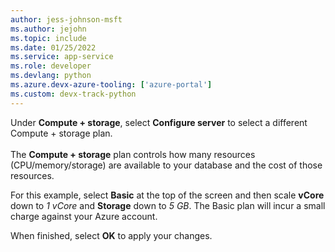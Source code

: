 ```yaml
---
author: jess-johnson-msft
ms.author: jejohn
ms.topic: include
ms.date: 01/25/2022
ms.service: app-service
ms.role: developer
ms.devlang: python
ms.azure.devx-azure-tooling: ['azure-portal']
ms.custom: devx-track-python
---
```


Under **Compute + storage**, select **Configure server** to select a different Compute + storage plan. 
<br/><br/>
The **Compute + storage** plan controls how many resources (CPU/memory/storage) are available to your database and the cost of those resources.

For this example, select **Basic** at the top of the screen and then scale **vCore** down to *1 vCore* and **Storage** down to *5 GB*.  The Basic plan will incur a small charge against your Azure account.<br>

When finished, select **OK** to apply your changes.

